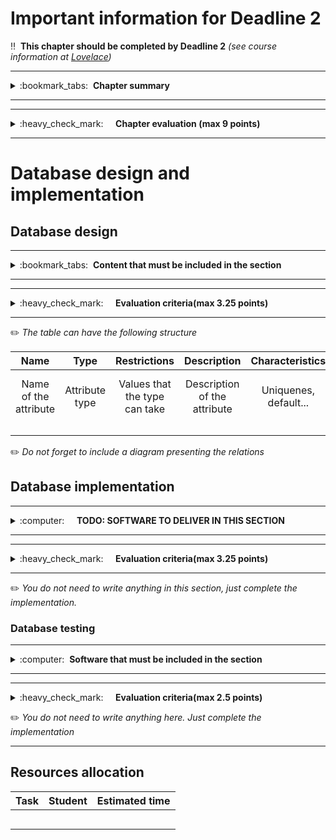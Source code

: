 # Important information for Deadline 2


:bangbang:&nbsp;&nbsp;**This chapter should be completed by Deadline 2** *(see course information at [Lovelace](http://lovelace.oulu.fi))*

---
<details>
<summary>
:bookmark_tabs:&nbsp;&nbsp;<strong>Chapter summary</strong>
</summary>

<bloquote>
In this section students must design and implement the database structure (mainly the data model).

In this section you must implement:
<ul>
<li>The database table structure.</li>
<li>The data models (ORM)</li>
<li>Data models access methods (if needed)</li>
<li>Populating the database using the models you have created</li>
<li>A simple testing showing that your ORM works as expected</li>

<ul>
</bloquote>
<strong>In this section you should aim for a high quality small implementation instead of implementing a lot of features containing bugs and lack of proper documentation.</strong>
<h3>SECTION GOALS:</h3>
<ol>
<li>Understand database basics</li>
<li>Understand how to use ORM to create database schema and populate a database</li>
<li>Setup and configure database</li>
<li>Implement database backend</li>
<li>Write tests</li>
</ol>
</details>

---

---
<details>
<summary>
:heavy_check_mark:&nbsp;&nbsp;&nbsp;&nbsp; <strong>Chapter evaluation (max 9 points)</strong>
</summary>

<bloquote>
You can get a maximum of 9 points after completing this section. More detailed evaluation is provided after each heading.
</bloquote>

</details>

---

# Database design and implementation

## Database design
---
<details>
<summary>
:bookmark_tabs:&nbsp;&nbsp;<strong>Content that must be included in the section</strong>
</summary>

<bloquote>
Describe your database. The documentation must include:
<ul>
<li>A name and a short description of each database model. Describe in one or two sentences what the model represents.</li>
<li>An enumeration of the attributes (columns) of each model. Each attribute must include:
	<ul>
		<li>Its type and restrictions (values that can take)</li>
		<li>A short description of the attribute whenever the name is not explicit enough. E.g. If you are describing the users of a "forum", it is not necessary to explain the attributes "name", "surname" or "address" </li>because their meanings are obvious.
		<li>Characteristics of this attribute (e.g. if it is unique, if it contains default values)</li>
	</ul>
</li>
<li>Connection with other models (primary keys and foreign keys)</li>
<li>Other keys</li>
</ul>
You can use the table skeleton provided below

For this section you can use a visual tool to generate a diagram. Be sure that the digram contains all the information provided in the models. Some tools you can use include: <a href="https://dbdesigner.net">https://dbdesigner.net/</a>, <a href="https://www.lucidchart.com/pages/tour/ER_diagram_tool">https://www.lucidchart.com/pages/tour/ER_diagram_tool</a>, <a href="https://dbdiffo.com/">https://dbdiffo.com/</a>

</bloquote>

</details>

---

---
<details>
<summary>
:heavy_check_mark:&nbsp;&nbsp;&nbsp;&nbsp; <strong>Evaluation criteria(max 3.25 points)</strong>
</summary>

<bloquote>
You can get a maximum of <strong>3.25</strong> points after completing this section.
<ul>
<li>Design of database is coherent: <strong>1.0</strong></li>
<li>Each model and its attributes are named: <strong>0.5</strong></li>
<li>Details for attributes are provided (datatype, default value, characteristics etc.): <strong>0.5</strong></li>
<li>Foreign keys follow the relationship diagram from deadline 1: <strong>0.75</strong>
	<ul></li>
		if necessary, you can update your diagram 
	</li></ul>
</li>
<li>Diagram with relations exist and present the foreign keys relations: <strong>0.5</strong></li>
</ul>
</bloquote>

</details>

---

:pencil2: *The table can have the following structure*

|**Name** | **Type**|**Restrictions**|**Description**|**Characteristics** | **Links**|
|:------: |:-------:|:--------------:|:-------------:|:-----------------: |:--------:|
|Name of the attribute|Attribute type|Values that the type can take|Description of the attribute|Uniquenes, default...| keys and foreign keys|
||||||| 
||||||| 
||||||| 

:pencil2: *Do not forget to include a diagram presenting the relations*

## Database implementation
---
<details>
<summary>
:computer:&nbsp;&nbsp;&nbsp;&nbsp; <strong>TODO: SOFTWARE TO DELIVER IN THIS SECTION</strong>
</summary>

<bloquote>
<strong>The code repository must contain: </strong>
<ol>
<li>The ORM models and functions</li>
<li>A <var>.sql dump</var> of a database or the <var>.db file</var> (if you are using SQlite). You must provide a populated database in order to test your models.</li>
<li>The scripts used to generate your database (if any)</li>
<li>If you are using python, the requirements.txt file.</li> 

<li>A README.md file containing:
	<ul>
		<li>All dependencies (external libraries) and how to install them</li>
		<li>Define database (MySQL, SQLite, MariaDB, MongoDB...) and version utilized</li>
		<li>Instructions how to setup the database framework and external libraries you might have used, or a link where it is clearly explained. </li>
		<li>Instructions on how to setup and populate the database.</li>
		<li>Instruction on how to run the tests of your database.</li>
	</ul>
</li>
<li> If you are using python a `requirements.txt` with the dependencies</li>
</ol>

<strong>NOTE</strong>: Your code MUST be clearly documented.  Check Exercise 1 for examples on how to document the code.

<strong> In addition, it should be clear which is the code you have implemented yourself and which is the code that you have borrowed from other sources.</strong>

</bloquote>

</details>

---

---
<details>
<summary>
:heavy_check_mark:&nbsp;&nbsp;&nbsp;&nbsp; <strong>Evaluation criteria(max 3.25 points)</strong>
</summary>

<bloquote>
<ul>
	<li>Instructions to set up the database and run the tests are provided in the README.md file: <strong>0.5</strong>
		<ul>
			<li>this means there should be no undocumented extra steps in running the code/tests!</li>
		</ul>
	</li>
	<li>All properties of the table in the previous section are implemented correctly in the model (using correct types...): <strong>0.75</strong></li>
	<li>All Relations are correctly implemented (<i>0.25</i> if 1 or 2 minor errors, <i>0</i> otherwise): <strong>0.5</strong></li>
	<li>The naming of the attributes and relations are self-descriptive and additional functions for the models (if any) are correctly documented (input/output): <strong>0.75</strong></li>
	<li>All models from design tables are implemented. All implemented models appear in the design tables: <strong>0.75</strong></li>
</bloquote>

</details>

---
:pencil2: *You do not need to write anything in this section, just complete the implementation.*

### Database testing
---
<details>
<summary>
:computer:&nbsp;&nbsp;<strong>Software that must be included in the section</strong>
</summary>

<bloquote>
<p>
In this course, showing that your code works is primarily your responsibility. Therefore we expect test cases that show that all of your methods work not just with correct parameters, but that they also handle error situations correctly. Tests should always cover the most common error scenarios that are easy to predict (e.g.foreign keys violations work correctly) 
</p>
<p>You should follow the testing methodologies shown in Exercise 1.</p>
<p>Some guidelines for the testing:</p>
<ul>
		<li>The code of the test MUST be commented indicating what are you testing in each case.</li>
		<li>For each model the test script should, at least:
			<ul>
				<li>Create a new instance of the model</li>
				<li>Retrieve an existing instance of the model (recommended trying with different filter options)</li>
				<li>Update an existing model instance (if update operation is supported by this model)</li>
				<li>Remove an existing model from the database</li>
				<li>Test that onModify and onDelete work as expected</li>
                <li>Test possible errors conditions (e.g. foreign keys violation or other situation where Integrity error might be raised)</li>
			</ul>
		</li>
</ul>

<li>We recommend to include a set of scripts to setup your database and run your test.</li>
</bloquote>

</details>

---

---
<details>
<summary>
:heavy_check_mark:&nbsp;&nbsp;&nbsp;&nbsp; <strong>Evaluation criteria(max 2.5 points)</strong>
</summary>

<bloquote>
In this section you can get a maximum of <strong>3.0</strong> points.
<ul>
<li>Methods in the test are correctly documented (functionality of each method): <strong>1</strong>(<i>0.25</i> if not all covered / <i>0</i> if just a few are covered)</li>
<li>Each model is tested with each one of the 4 CRUD operations (create, read, update and delete). Ondelete and onModify behaviour should also be tested: <strong>1.0</strong> (<i>0.75</i> if few operations missing. <i>0.5</i> if one model not tested. <i>0</i> if more than one model not tested). 
	<ul>
		<li>In order to get full points, all CRUD methods should be tested for each model. For each model the script should, at least:
			<ul>
				<li>Create a new instance of the model</li>
				<li>Retrieve an existing instance of the model (recommended trying with different filter options)</li>
				<li>Update an existing model instance (if update operation is supported by this model)</li>
				<li>Remove an existing model instance from the database</li>
				<li>Additionally onModify and onDelete should be tested</li>
			</ul>
		</li>
	</ul>
</li>
<li>Test cases includes possible error situation (e.g. foreign key violation): <strong>0.5</strong></li>
<li>Tests run correctly: <strong>0.5</strong></li>
<li>The model implementation do not have errors. Note that course staff might do additional tests : <strong>0.5</strong></li>
</ul>

</bloquote>

</details>

:pencil2: *You do not need to write anything here. Just complete the implementation*

---
## Resources allocation 
|**Task** | **Student**|**Estimated time**|
|:------: |:----------:|:----------------:|
|||| 
|||| 
|||| 
|||| 
|||| 
